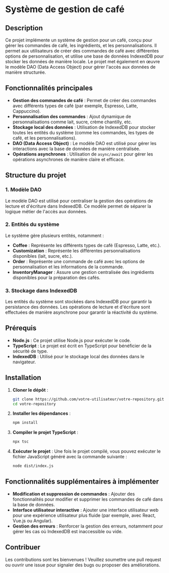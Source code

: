 # Système de gestion de café

## Description

Ce projet implémente un système de gestion pour un café, conçu pour gérer les commandes de café, les ingrédients, et les personnalisations. Il permet aux utilisateurs de créer des commandes de café avec différentes options de personnalisation, et utilise une base de données IndexedDB pour stocker les données de manière locale. Le projet met également en œuvre le modèle DAO (Data Access Object) pour gérer l'accès aux données de manière structurée.

## Fonctionnalités principales

- **Gestion des commandes de café** : Permet de créer des commandes avec différents types de café (par exemple, Espresso, Latte, Cappuccino).
- **Personnalisation des commandes** : Ajout dynamique de personnalisations comme lait, sucre, crème chantilly, etc.
- **Stockage local des données** : Utilisation de IndexedDB pour stocker toutes les entités du système (comme les commandes, les types de café, et les personnalisations).
- **DAO (Data Access Object)** : Le modèle DAO est utilisé pour gérer les interactions avec la base de données de manière centralisée.
- **Opérations asynchrones** : Utilisation de `async/await` pour gérer les opérations asynchrones de manière claire et efficace.

## Structure du projet

### 1. Modèle DAO
Le modèle DAO est utilisé pour centraliser la gestion des opérations de lecture et d'écriture dans IndexedDB. Ce modèle permet de séparer la logique métier de l'accès aux données.

### 2. Entités du système
Le système gère plusieurs entités, notamment :
- **Coffee** : Représente les différents types de café (Espresso, Latte, etc.).
- **Customization** : Représente les différentes personnalisations disponibles (lait, sucre, etc.).
- **Order** : Représente une commande de café avec les options de personnalisation et les informations de la commande.
- **InventoryManager** : Assure une gestion centralisée des ingrédients disponibles pour la préparation des cafés.

### 3. Stockage dans IndexedDB
Les entités du système sont stockées dans IndexedDB pour garantir la persistance des données. Les opérations de lecture et d'écriture sont effectuées de manière asynchrone pour garantir la réactivité du système.

## Prérequis

- **Node.js** : Ce projet utilise Node.js pour exécuter le code.
- **TypeScript** : Le projet est écrit en TypeScript pour bénéficier de la sécurité de type.
- **IndexedDB** : Utilisé pour le stockage local des données dans le navigateur.

## Installation

1. **Cloner le dépôt** :
    ```bash
    git clone https://github.com/votre-utilisateur/votre-repository.git
    cd votre-repository
    ```

2. **Installer les dépendances** :
    ```bash
    npm install
    ```

3. **Compiler le projet TypeScript** :
    ```bash
    npx tsc
    ```

4. **Exécuter le projet** :
    Une fois le projet compilé, vous pouvez exécuter le fichier JavaScript généré avec la commande suivante :
    ```bash
    node dist/index.js
    ```

## Fonctionnalités supplémentaires à implémenter

- **Modification et suppression de commandes** : Ajouter des fonctionnalités pour modifier et supprimer les commandes de café dans la base de données.
- **Interface utilisateur interactive** : Ajouter une interface utilisateur web pour une expérience utilisateur plus fluide (par exemple, avec React, Vue.js ou Angular).
- **Gestion des erreurs** : Renforcer la gestion des erreurs, notamment pour gérer les cas où IndexedDB est inaccessible ou vide.

## Contribuer

Les contributions sont les bienvenues ! Veuillez soumettre une pull request ou ouvrir une issue pour signaler des bugs ou proposer des améliorations.
